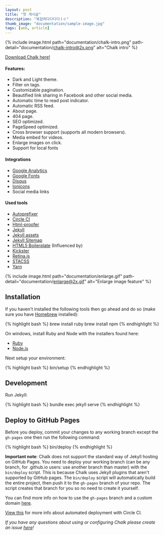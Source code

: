 ```yaml
---
layout: post
title: "첫 게시글"
description: "복잡하다다다다ㅏㄷ"
thumb_image: "documentation/sample-image.jpg"
tags: [web, article]
---
```


{% include image.html path="documentation/chalk-intro.png" path-detail="documentation/chalk-intro@2x.png" alt="Chalk intro" %}

[Download Chalk here!](https://github.com/nielsenramon/chalk)

#### Features:
  - Dark and Light theme.
  - Filter on tags.
  - Customizable pagination.
  - Beautified link sharing in Facebook and other social media.
  - Automatic time to read post indicator.
  - Automatic RSS feed.
  - About page.
  - 404 page.
  - SEO optimized.
  - PageSpeed optimized.
  - Cross browser support (supports all modern browsers).
  - Media embed for videos.
  - Enlarge images on click.
  - Support for local fonts

#### Integrations
  - [Google Analytics](https://analytics.google.com/analytics/web/)
  - [Google Fonts](https://fonts.google.com/)
  - [Disqus](https://disqus.com/)
  - [Ionicons](http://ionicons.com/)
  - Social media links

#### Used tools
  - [Autoprefixer](https://github.com/postcss/autoprefixer)
  - [Circle CI](https://circleci.com/)
  - [Html-proofer](https://github.com/gjtorikian/html-proofer)
  - [Jekyll](https://jekyllrb.com/)
  - [Jekyll assets](https://github.com/jekyll/jekyll-assets)
  - [Jekyll Sitemap](https://github.com/jekyll/jekyll-sitemap)
  - [HTML5 Boilerplate](https://html5boilerplate.com/) (Influenced by)
  - [Kickster](https://kickster.nielsenramon.com/)
  - [Retina.js](https://imulus.github.io/retinajs/)
  - [STACSS](https://stacss.nielsenramon.com/)
  - [Yarn](https://yarnpkg.com)

{% include image.html path="documentation/enlarge.gif" path-detail="documentation/enlarge@2x.gif" alt="Enlarge image feature" %}

## Installation

If you haven't installed the following tools then go ahead and do so (make sure you have [Homebrew](https://brew.sh/) installed):

{% highlight bash %}
brew install ruby
brew install npm
{% endhighlight %}

On windows, install Ruby and Node with the installers found here:

  - [Ruby](https://rubyinstaller.org/)
  - [Node.js](https://nodejs.org/en/download/)

Next setup your environment:

{% highlight bash %}
bin/setup
{% endhighlight %}

## Development

Run Jekyll:

{% highlight bash %}
bundle exec jekyll serve
{% endhighlight %}

## Deploy to GitHub Pages

Before you deploy, commit your changes to any working branch except the `gh-pages` one then run the following command:

{% highlight bash %}
bin/deploy
{% endhighlight %}

**Important note**: Chalk does not support the standard way of Jekyll hosting on GitHub Pages. You need to deploy your working branch (can be any branch, for .github.io users: use another branch than master) with the `bin/deploy` script. This is because Chalk uses Jekyll plugins that aren't supported by GitHub pages. The `bin/deploy` script will automatically build the entire project, then push it to the `gh-pages` branch of your repo. The script creates that branch for you so no need to create it yourself.

You can find more info on how to use the `gh-pages` branch and a custom domain [here](https://help.github.com/articles/quick-start-setting-up-a-custom-domain/).

[View this](https://github.com/nielsenramon/kickster#automated-deployment-with-circle-ci) for more info about automated deployment with Circle CI.

_If you have any questions about using or configuring Chalk please create an issue <a href="" title="here" rel="noreferrer noopener" target="_blank">here</a>!_
